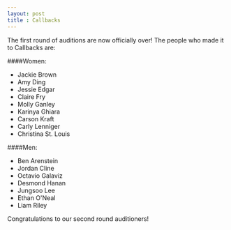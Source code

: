 ```yaml
---
layout: post
title : Callbacks
---
```

The first round of auditions are now officially over! The people who made it to Callbacks are:

####Women:
* Jackie Brown
* Amy Ding
* Jessie Edgar
* Claire Fry
* Molly Ganley
* Karinya Ghiara
* Carson Kraft
* Carly Lenniger
* Christina St. Louis

####Men:
* Ben Arenstein
* Jordan Cline
* Octavio Galaviz
* Desmond Hanan
* Jungsoo Lee
* Ethan O'Neal
* Liam Riley

Congratulations to our second round auditioners!
